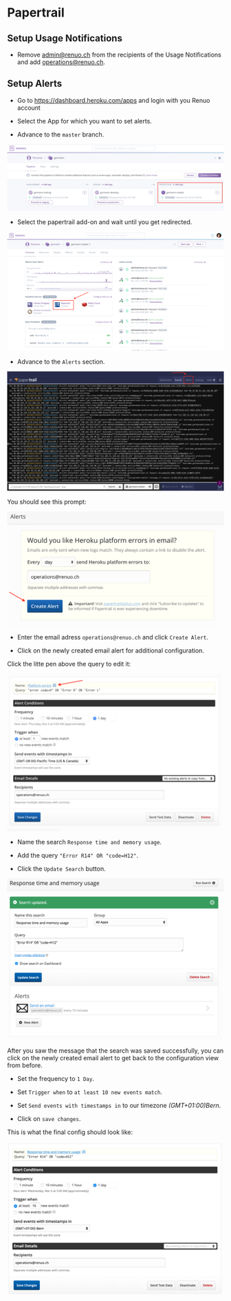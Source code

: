 # Papertrail


## Setup Usage Notifications

* Remove admin@renuo.ch from the recipients of the Usage Notifications and add operations@renuo.ch.


## Setup Alerts

* Go to https://dashboard.heroku.com/apps and login with you Renuo account

* Select the App for which you want to set alerts.

* Advance to the `master` branch.

![app_environments](../images/app_environments.png)

* Select the papertrail add-on and wait until you get redirected.

![papertrail add-on](../images/papertrail_addon.png)

* Advance to the `Alerts` section.

![papertrail events](../images/papertrail_events.png)

You should see this prompt:

![papertrail prompt](../images/papertrail_prompt.png)

* Enter the email adress `operations@renuo.ch` and click `Create Alert`.

* Click on the newly created email alert for additional configuration.

Click the litte pen above the query to edit it:

![papertrail config](../images/papertrail_config.png)

* Name the search `Response time and memory usage`.

* Add the query `"Error R14" OR "code=H12"`.

* Click the `Update Search` button.

![papertrail query config](../images/papertrail_query_config.png)

After you saw the message that the search was saved successfully, you can click on the newly created email alert to get back to the configuration view from before.

* Set the frequency to `1 Day`.

* Set `Trigger when` to `at least 10 new events match`.

* Set `Send events with timestamps in` to our timezone _(GMT+01:00)Bern_.

* Click on `save changes`.

This is what the final config should look like:

![papertrail finished config](../images/papertrail_finished_config.png)
